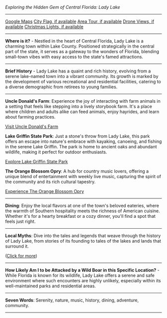 *Exploring the Hidden Gem of Central Florida: Lady Lake*

---

[Google Maps](https://www.google.com/maps/place/Lady+Lake,+FL/data=!3m1!1e3)
[City Flag, if available](https://www.google.com/search?tbm=isch&q=Lady+Lake+FL+Flag+Picture)
[Area Tour, if available](https://www.youtube.com/results?search_query=Lady+Lake+FL+4k+tour)
[Drone Views, if available](https://www.youtube.com/results?search_query=Lady+Lake+FL+4k+drone)
[Christmas Lights, if available](https://www.youtube.com/results?search_query=Lady+Lake+FL+christmas+lights&sp=CAI%253D)

---

**Where is it?** - Nestled in the heart of Central Florida, Lady Lake is a charming town within Lake County. Positioned strategically in the central part of the state, it serves as a gateway to the wonders of Florida, blending small-town vibes with easy access to the state's famed attractions.

---

**Brief History** - Lady Lake has a quaint and rich history, evolving from a serene lake-named town into a vibrant community. Its growth is marked by the development of various recreational and residential facilities, catering to a diverse demographic from retirees to young families.

---

**Uncle Donald's Farm**: Experience the joy of interacting with farm animals in a setting that feels like stepping into a lively storybook farm. It's a place where children and adults alike can feed animals, enjoy hayrides, and learn about farming practices.

[Visit Uncle Donald's Farm](https://www.youtube.com/results?search_query=Lady+Lake+FL+Uncle+Donald's+Farm)

**Lake Griffin State Park**: Just a stone's throw from Lady Lake, this park offers an escape into nature's embrace with kayaking, canoeing, and fishing in the serene Lake Griffin. The park is home to ancient oaks and abundant wildlife, making it perfect for outdoor enthusiasts.

[Explore Lake Griffin State Park](https://www.youtube.com/results?search_query=Lady+Lake+FL+Lake+Griffin+State+Park)

**The Orange Blossom Opry**: A hub for country music lovers, offering a unique blend of entertainment with weekly live music, capturing the spirit of the community and its rich cultural tapestry.

[Experience The Orange Blossom Opry](https://www.youtube.com/results?search_query=Lady+Lake+FL+The+Orange+Blossom+Opry)

---

**Dining**: Enjoy the local flavors at one of the town's beloved eateries, where the warmth of Southern hospitality meets the richness of American cuisine. Whether it's for a hearty breakfast or a cozy dinner, you'll find a spot that feels just right.

---

**Local Myths**: Dive into the tales and legends that weave through the history of Lady Lake, from stories of its founding to tales of the lakes and lands that surround it.

([Click for more](https://www.google.com/search?q=Lady+Lake+FL+local+myths))

---

**How Likely Am I to be Attacked by a Wild Boar in this Specific Location?** - While Florida is known for its wildlife, Lady Lake offers a serene and safe environment where such encounters are highly unlikely, especially within its well-maintained parks and residential areas.

---

**Seven Words**: Serenity, nature, music, history, dining, adventure, community.

---
